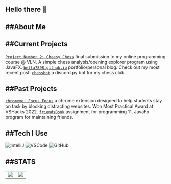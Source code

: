 Hello there 👋
---
> 

##About Me
---


##Current Projects
---
[`Project Number 2: Cheesy Chess`](https://github.com/bella7898/bella-programming11-hand-in/tree/main/FriendsBookPart2/src/main/java/com/example/friendsbookpart2) final submission to my online programming course @ VLN. A simple chess analysis/opening explorer program using JavaFX.
[`bella7898.github.io`](https://github.com/bella7898/bella7898.github.io) portfolio/personal blog. Check out my most recent post: 
[`chessbot`](https://github.com/bella7898/chessbot) a discord.py bot for my chess club.

##Past Projects
---

[`chromexe: Focus Focus`](https://github.com/bella7898/chromexe) a chrome extension designed to help students stay on task by blocking distracting websites. Won Most Practical Award at VSHacks 2022.
[`friendsBook`](https://github.com/bella7898/bella-programming11-hand-in/tree/main/FriendsBookPart2) assignment for programming 11, JavaFx program for maintaining friends.

##Tech I Use
---
![IntelliJ](https://img.shields.io/badge/IntelliJ-2021.3.1-red?style=for-the-badge&logo=IntelliJ%20IDEA)
![VSCode](https://img.shields.io/badge/VSCode-1.70-blue?style=for-the-badge&logo=visualstudiocode)
![GitHub](https://img.shields.io/static/v1?label=GitHub&message=bella7898&color=181717&style=for-the-badge&logo=github)

##STATS
---
<table>
  <tr>
    <td align="center" style="padding=0;width=50%;">
      <img align="center" style="padding=0;" src="https://github-readme-stats.vercel.app/api/?username=bella7898&show_icons=true&title_color=3498DB&text_color=909090&bg_color=00000000&hide_border=true&icon_color=206694&count_private=true" />
    </td>
    <td align="center" style="padding=0;width=50%;">
      <img align="center" style="padding=0;" src="https://github-readme-stats.vercel.app/api/top-langs/?username=bella7898&layout=compact&show_icons=true&title_color=3498DB&text_color=909090&bg_color=00000000&hide_border=true&icon_color=206694&langs_count=8&hide=c%2B%2B,c,makefile,freemarker,assembly,pawn,roff&count_private=true" />
    </td>
  </tr>
</table>
